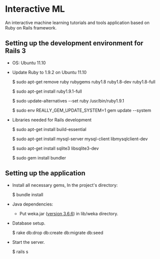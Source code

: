 # Interactive ML

An interactive machine learning tutorials and tools application based on Ruby on
Rails framework.

## Setting up the development environment for Rails 3

* OS: Ubuntu 11.10
* Update Ruby to 1.9.2 on Ubuntu 11.10
    
    $ sudo apt-get remove ruby rubygems ruby1.8 ruby1.8-dev ruby1.8-full
    
    $ sudo apt-get install ruby1.9.1-full
    
    $ sudo update-alternatives --set ruby /usr/bin/ruby1.9.1
    
    $ sudo env REALLY_GEM_UPDATE_SYSTEM=1 gem update --system
    
* Libraries needed for Rails development

    $ sudo apt-get install build-essential 
    
    $ sudo apt-get install mysql-server mysql-client libmysqlclient-dev
    
    $ sudo apt-get install sqlite3 libsqlite3-dev
    
    $ sudo gem install bundler
    
## Setting up the application

* Install all necessary gems, In the project's directory:
    
    $ bundle install
    
* Java dependencies:

    * Put weka.jar ([version 3.6.6](http://prdownloads.sourceforge.net/weka/weka-3-6-6.zip)) 
      in lib/weka directory.

* Database setup.

    $ rake db:drop db:create db:migrate db:seed
    
* Start the server.

    $ rails s

